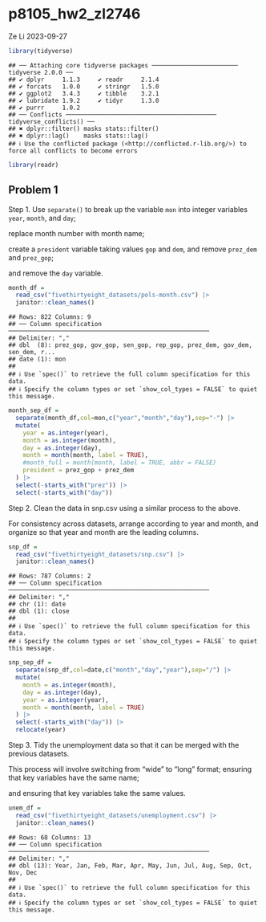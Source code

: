 p8105_hw2_zl2746
================
Ze Li
2023-09-27

``` r
library(tidyverse)
```

    ## ── Attaching core tidyverse packages ──────────────────────── tidyverse 2.0.0 ──
    ## ✔ dplyr     1.1.3     ✔ readr     2.1.4
    ## ✔ forcats   1.0.0     ✔ stringr   1.5.0
    ## ✔ ggplot2   3.4.3     ✔ tibble    3.2.1
    ## ✔ lubridate 1.9.2     ✔ tidyr     1.3.0
    ## ✔ purrr     1.0.2     
    ## ── Conflicts ────────────────────────────────────────── tidyverse_conflicts() ──
    ## ✖ dplyr::filter() masks stats::filter()
    ## ✖ dplyr::lag()    masks stats::lag()
    ## ℹ Use the conflicted package (<http://conflicted.r-lib.org/>) to force all conflicts to become errors

``` r
library(readr)
```

## Problem 1

Step 1. Use `separate()` to break up the variable `mon` into integer
variables `year`, `month`, and `day`;

replace month number with month name;

create a `president` variable taking values `gop` and `dem`, and remove
`prez_dem` and `prez_gop`;

and remove the `day` variable.

``` r
month_df = 
  read_csv("fivethirtyeight_datasets/pols-month.csv") |>
  janitor::clean_names()
```

    ## Rows: 822 Columns: 9
    ## ── Column specification ────────────────────────────────────────────────────────
    ## Delimiter: ","
    ## dbl  (8): prez_gop, gov_gop, sen_gop, rep_gop, prez_dem, gov_dem, sen_dem, r...
    ## date (1): mon
    ## 
    ## ℹ Use `spec()` to retrieve the full column specification for this data.
    ## ℹ Specify the column types or set `show_col_types = FALSE` to quiet this message.

``` r
month_sep_df =
  separate(month_df,col=mon,c("year","month","day"),sep="-") |>
  mutate(
    year = as.integer(year),
    month = as.integer(month),
    day = as.integer(day),
    month = month(month, label = TRUE),
    #month_full = month(month, label = TRUE, abbr = FALSE)
    president = prez_gop + prez_dem
  ) |>
  select(-starts_with("prez")) |>
  select(-starts_with("day"))
```

Step 2. Clean the data in snp.csv using a similar process to the above.

For consistency across datasets, arrange according to year and month,
and organize so that year and month are the leading columns.

``` r
snp_df = 
  read_csv("fivethirtyeight_datasets/snp.csv") |>
  janitor::clean_names()
```

    ## Rows: 787 Columns: 2
    ## ── Column specification ────────────────────────────────────────────────────────
    ## Delimiter: ","
    ## chr (1): date
    ## dbl (1): close
    ## 
    ## ℹ Use `spec()` to retrieve the full column specification for this data.
    ## ℹ Specify the column types or set `show_col_types = FALSE` to quiet this message.

``` r
snp_sep_df =
  separate(snp_df,col=date,c("month","day","year"),sep="/") |>
  mutate(
    month = as.integer(month),
    day = as.integer(day),
    year = as.integer(year),
    month = month(month, label = TRUE)
  ) |>
  select(-starts_with("day")) |>
  relocate(year)
```

Step 3. Tidy the unemployment data so that it can be merged with the
previous datasets.

This process will involve switching from “wide” to “long” format;
ensuring that key variables have the same name;

and ensuring that key variables take the same values.

``` r
unem_df = 
  read_csv("fivethirtyeight_datasets/unemployment.csv") |>
  janitor::clean_names()
```

    ## Rows: 68 Columns: 13
    ## ── Column specification ────────────────────────────────────────────────────────
    ## Delimiter: ","
    ## dbl (13): Year, Jan, Feb, Mar, Apr, May, Jun, Jul, Aug, Sep, Oct, Nov, Dec
    ## 
    ## ℹ Use `spec()` to retrieve the full column specification for this data.
    ## ℹ Specify the column types or set `show_col_types = FALSE` to quiet this message.
